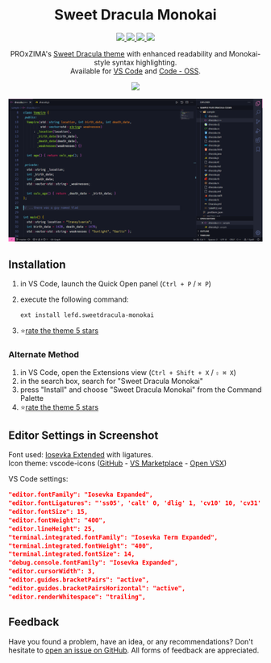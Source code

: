 <h1 align="center">Sweet Dracula Monokai</h1>
<p align="center">
    <a title="Visual Studio Marketplace Version" href="https://marketplace.visualstudio.com/items?itemName=lefd.sweetdracula-monokai">
        <img src="https://img.shields.io/visual-studio-marketplace/v/lefd.sweetdracula-monokai?style=for-the-badge&labelColor=11131c&color=8BE9FD">
    </a>
    <a title="Visual Studio Marketplace Installs" href="https://marketplace.visualstudio.com/items?itemName=lefd.sweetdracula-monokai">
        <img src="https://img.shields.io/visual-studio-marketplace/i/lefd.sweetdracula-monokai?style=for-the-badge&labelColor=11131c&color=8BE9FD">
    </a>
    <a title="Visual Studio Marketplace Downloads" href="https://marketplace.visualstudio.com/items?itemName=lefd.sweetdracula-monokai">
        <img src="https://img.shields.io/visual-studio-marketplace/d/lefd.sweetdracula-monokai?style=for-the-badge&labelColor=11131c&color=8BE9FD">
    </a>
    <a title="Open VSX Downloads" href="https://open-vsx.org/extension/lefd/sweetdracula-monokai">
        <img src="https://img.shields.io/open-vsx/dt/lefd/sweetdracula-monokai?label=Open%20VSX%20Downloads&style=for-the-badge&labelColor=11131c&color=8BE9FD">
    </a>
</p>

<p align="center">
    PROxZIMA's <a href="https://github.com/PROxZIMA/sweet-dracula">Sweet Dracula theme</a> with enhanced readability and Monokai-style syntax highlighting.
    <br>
    Available for <a href="https://marketplace.visualstudio.com/items?itemName=lefd.sweetdracula-monokai">VS Code</a> and <a href="https://open-vsx.org/extension/lefd/sweetdracula-monokai">Code - OSS</a>.
</p>

<p align="center">
    <a title="Preview Theme in vscode.dev" href="https://vscode.dev/theme/lefd.sweetdracula-monokai">
        <img src="https://img.shields.io/badge/preview_in_vscode.dev-blue?style=for-the-badge&logo=visualstudiocode&color=50FA7B&logoColor=000000">
    </a>
</p>

![VS Code](assets/screenshot.png)

## Installation

1. in VS Code, launch the Quick Open panel (`Ctrl + P` / `⌘ P`)
2. execute the following command:

    ```
    ext install lefd.sweetdracula-monokai
    ```

3. ⭐[rate the theme 5 stars](https://marketplace.visualstudio.com/items?itemName=lefd.sweetdracula-monokai&ssr=false#review-details)

### Alternate Method

1. in VS Code, open the Extensions view (`Ctrl + Shift + X` / `⇧ ⌘ X`)
2. in the search box, search for "Sweet Dracula Monokai"
3. press "Install" and choose "Sweet Dracula Monokai" from the Command Palette
4. ⭐[rate the theme 5 stars](https://marketplace.visualstudio.com/items?itemName=lefd.sweetdracula-monokai&ssr=false#review-details)

## Editor Settings in Screenshot

Font used: [Iosevka Extended](https://github.com/be5invis/Iosevka) with ligatures.  
Icon theme: vscode-icons ([GitHub](https://github.com/vscode-icons/vscode-icons) - [VS Marketplace](https://marketplace.visualstudio.com/items?itemName=vscode-icons-team.vscode-icons) - [Open VSX](https://open-vsx.org/extension/vscode-icons-team/vscode-icons))

VS Code settings:

```json
"editor.fontFamily": "Iosevka Expanded",
"editor.fontLigatures": "'ss05', 'calt' 0, 'dlig' 1, 'cv10' 10, 'cv31' 3, 'cv34' 8, 'cv25' 2, 'cv50' 2, 'cv71' 2, 'cv72' 1, 'cv78' 7, 'cv90' 1", 
"editor.fontSize": 15,
"editor.fontWeight": "400",
"editor.lineHeight": 25,
"terminal.integrated.fontFamily": "Iosevka Term Expanded",
"terminal.integrated.fontWeight": "400",
"terminal.integrated.fontSize": 14,
"debug.console.fontFamily": "Iosevka Expanded",
"editor.cursorWidth": 3,
"editor.guides.bracketPairs": "active",
"editor.guides.bracketPairsHorizontal": "active",
"editor.renderWhitespace": "trailing",
```

## Feedback

Have you found a problem, have an idea, or any recommendations? Don't hesitate to [open an issue on GitHub](https://github.com/LEFD/sweetdracula-monokai/issues/new). All forms of feedback are appreciated.
